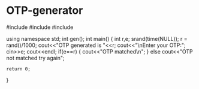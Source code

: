 # OTP-generator
#include <iostream>
#include<cstdlib>
#include<ctime>

using namespace std;
int gen();
int main()
{
    int r,e;
    srand(time(NULL));
    r = rand()/1000;
    cout<<"OTP generated is "<<r;
    cout<<"\nEnter your OTP:";
    cin>>e;
    cout<<endl;
    if(e==r)
    {
        cout<<"OTP matched\n";
    }
    else
    cout<<"OTP not matched try again";

    return 0;
}
